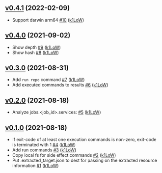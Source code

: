## [v0.4.1](https://github.com/k1LoW/oshka/compare/v0.4.0...v0.4.1) (2022-02-09)

* Support darwin arm64 [#10](https://github.com/k1LoW/oshka/pull/10) ([k1LoW](https://github.com/k1LoW))

## [v0.4.0](https://github.com/k1LoW/oshka/compare/v0.3.0...v0.4.0) (2021-09-02)

* Show depth [#9](https://github.com/k1LoW/oshka/pull/9) ([k1LoW](https://github.com/k1LoW))
* Show hash [#8](https://github.com/k1LoW/oshka/pull/8) ([k1LoW](https://github.com/k1LoW))

## [v0.3.0](https://github.com/k1LoW/oshka/compare/v0.2.0...v0.3.0) (2021-08-31)

* Add `run repo` command [#7](https://github.com/k1LoW/oshka/pull/7) ([k1LoW](https://github.com/k1LoW))
* Add executed commands to results [#6](https://github.com/k1LoW/oshka/pull/6) ([k1LoW](https://github.com/k1LoW))

## [v0.2.0](https://github.com/k1LoW/oshka/compare/v0.1.0...v0.2.0) (2021-08-18)

* Analyze jobs.<job_id>.services: [#5](https://github.com/k1LoW/oshka/pull/5) ([k1LoW](https://github.com/k1LoW))

## [v0.1.0](https://github.com/k1LoW/oshka/compare/828cd291b83f...v0.1.0) (2021-08-18)

* If exit-code of at least one execution commands is non-zero, exit-code is terminated with 1 [#4](https://github.com/k1LoW/oshka/pull/4) ([k1LoW](https://github.com/k1LoW))
* Add run commands [#3](https://github.com/k1LoW/oshka/pull/3) ([k1LoW](https://github.com/k1LoW))
* Copy local fs for side effect commands [#2](https://github.com/k1LoW/oshka/pull/2) ([k1LoW](https://github.com/k1LoW))
* Put .extracted_target.json to dest for passing on the extracted resource information [#1](https://github.com/k1LoW/oshka/pull/1) ([k1LoW](https://github.com/k1LoW))
